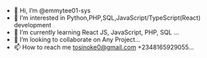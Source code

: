 - 👋 Hi, I’m @emmytee01-sys
- 👀 I’m interested in Python,PHP,SQL,JavaScript/TypeScript(React) 
development
- 🌱 I’m currently learning React JS, JavaScript, PHP, SQL ...
- 💞️ I’m looking to collaborate on Any Project...
- 📫 How to reach me tosinoke0@gmail.com +2348165929055...

<!---
emmytee01-sys/emmytee01-sys is a ✨ special ✨ repository because its `README.md` (this file) appears on your GitHub profile.
You can click the Preview link to take a look at your changes.
--->
